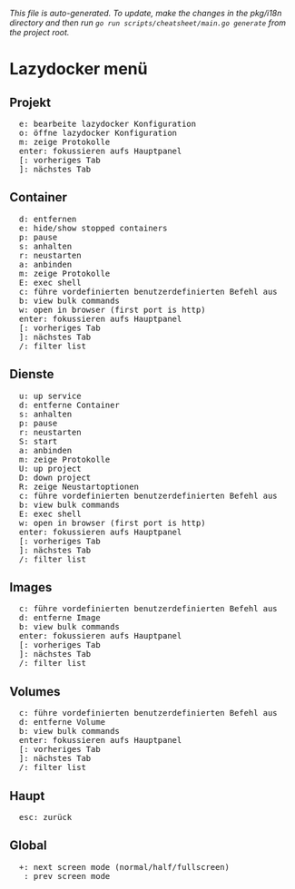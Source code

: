 _This file is auto-generated. To update, make the changes in the pkg/i18n directory and then run `go run scripts/cheatsheet/main.go generate` from the project root._

# Lazydocker menü

## Projekt

<pre>
  <kbd>e</kbd>: bearbeite lazydocker Konfiguration
  <kbd>o</kbd>: öffne lazydocker Konfiguration
  <kbd>m</kbd>: zeige Protokolle
  <kbd>enter</kbd>: fokussieren aufs Hauptpanel
  <kbd>[</kbd>: vorheriges Tab
  <kbd>]</kbd>: nächstes Tab
</pre>

## Container

<pre>
  <kbd>d</kbd>: entfernen
  <kbd>e</kbd>: hide/show stopped containers
  <kbd>p</kbd>: pause
  <kbd>s</kbd>: anhalten
  <kbd>r</kbd>: neustarten
  <kbd>a</kbd>: anbinden
  <kbd>m</kbd>: zeige Protokolle
  <kbd>E</kbd>: exec shell
  <kbd>c</kbd>: führe vordefinierten benutzerdefinierten Befehl aus
  <kbd>b</kbd>: view bulk commands
  <kbd>w</kbd>: open in browser (first port is http)
  <kbd>enter</kbd>: fokussieren aufs Hauptpanel
  <kbd>[</kbd>: vorheriges Tab
  <kbd>]</kbd>: nächstes Tab
  <kbd>/</kbd>: filter list
</pre>

## Dienste

<pre>
  <kbd>u</kbd>: up service
  <kbd>d</kbd>: entferne Container
  <kbd>s</kbd>: anhalten
  <kbd>p</kbd>: pause
  <kbd>r</kbd>: neustarten
  <kbd>S</kbd>: start
  <kbd>a</kbd>: anbinden
  <kbd>m</kbd>: zeige Protokolle
  <kbd>U</kbd>: up project
  <kbd>D</kbd>: down project
  <kbd>R</kbd>: zeige Neustartoptionen
  <kbd>c</kbd>: führe vordefinierten benutzerdefinierten Befehl aus
  <kbd>b</kbd>: view bulk commands
  <kbd>E</kbd>: exec shell
  <kbd>w</kbd>: open in browser (first port is http)
  <kbd>enter</kbd>: fokussieren aufs Hauptpanel
  <kbd>[</kbd>: vorheriges Tab
  <kbd>]</kbd>: nächstes Tab
  <kbd>/</kbd>: filter list
</pre>

## Images

<pre>
  <kbd>c</kbd>: führe vordefinierten benutzerdefinierten Befehl aus
  <kbd>d</kbd>: entferne Image
  <kbd>b</kbd>: view bulk commands
  <kbd>enter</kbd>: fokussieren aufs Hauptpanel
  <kbd>[</kbd>: vorheriges Tab
  <kbd>]</kbd>: nächstes Tab
  <kbd>/</kbd>: filter list
</pre>

## Volumes

<pre>
  <kbd>c</kbd>: führe vordefinierten benutzerdefinierten Befehl aus
  <kbd>d</kbd>: entferne Volume
  <kbd>b</kbd>: view bulk commands
  <kbd>enter</kbd>: fokussieren aufs Hauptpanel
  <kbd>[</kbd>: vorheriges Tab
  <kbd>]</kbd>: nächstes Tab
  <kbd>/</kbd>: filter list
</pre>

## Haupt

<pre>
  <kbd>esc</kbd>: zurück
</pre>

## Global

<pre>
  <kbd>+</kbd>: next screen mode (normal/half/fullscreen)
  <kbd>_</kbd>: prev screen mode
</pre>
